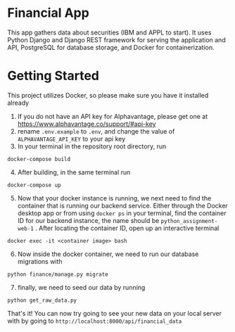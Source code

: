 # Financial App

This app gathers data about securities (IBM and APPL to start). It uses Python Django and Django REST framework for  serving the application and API, PostgreSQL for database storage, and Docker for containerization.

# Getting Started
This project utilizes Docker, so please make sure you have it installed already

1. If you do not have an API key for Alphavantage, please get one at https://www.alphavantage.co/support/#api-key
2. rename `.env.example` to `.env`, and change the value of `ALPHAVANTAGE_API_KEY` to your api key
3. In your terminal in the repository root directory, run 
```
docker-compose build
```
4. After building, in the same terminal run 
```
docker-compose up
```
5. Now that your docker instance is running, we next need to find the container that is running our backend service. Either through the Docker desktop app or from using `docker ps` in your terminal, find the container ID for our backend instance, the name should be `python_assignment-web-1` . After locating the container ID, open up an interactive terminal 
```
docker exec -it <container image> bash
```
6. Now inside the docker container, we need to run our database migrations with 
 ```
python finance/manage.py migrate
```
7. finally, we need to seed our data by running 
```
python get_raw_data.py
```
 That's it! You can now try going to see your new data on your local server with by going to `http://localhost:8000/api/financial_data`
